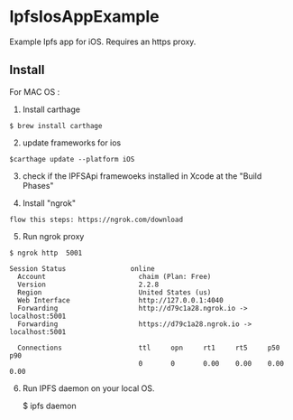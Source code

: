 # IpfsIosAppExample
Example Ipfs app for iOS. Requires an https proxy.


## Install

For MAC OS :

  1. Install  carthage 

    $ brew install carthage 

  2. update frameworks for ios 

    $carthage update --platform iOS

  3. check if the IPFSApi framewoeks installed in Xcode at the "Build Phases"
  
  
  4. Install "ngrok"
  
    flow this steps: https://ngrok.com/download
    
  5. Run ngrok proxy 
  
    $ ngrok http  5001
    
    Session Status                online                                                                           
      Account                       chaim (Plan: Free)                                                               
      Version                       2.2.8                                                                            
      Region                        United States (us)                                                               
      Web Interface                 http://127.0.0.1:4040                                                            
      Forwarding                    http://d79c1a28.ngrok.io -> localhost:5001                                       
      Forwarding                    https://d79c1a28.ngrok.io -> localhost:5001                                      

      Connections                   ttl     opn     rt1     rt5     p50     p90                                      
                                    0       0       0.00    0.00    0.00    0.00

 6. Run IPFS daemon on your local OS.
     
     $ ipfs  daemon 
   


